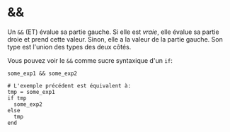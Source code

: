 # &&

Un `&&` (ET) évalue sa partie gauche. Si elle est *vraie*,
elle évalue sa partie droie et prend cette valeur. Sinon, elle a la valeur de la partie gauche.
Son type est l'union des types des deux côtés.

Vous pouvez voir le `&&` comme sucre syntaxique d'un `if`:

```crystal
some_exp1 && some_exp2

# L'exemple précédent est équivalent à:
tmp = some_exp1
if tmp
  some_exp2
else
  tmp
end
```
